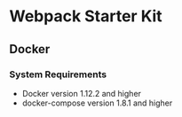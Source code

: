 # Webpack Starter Kit

## Docker

### System Requirements

 - Docker version 1.12.2 and higher
 - docker-compose version 1.8.1 and higher
